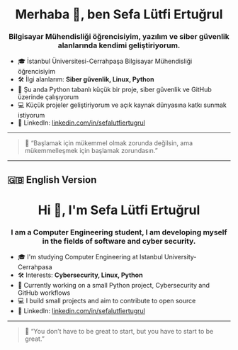 <h1 align="center">Merhaba 👋, ben Sefa Lütfi Ertuğrul</h1>
<h3 align="center">Bilgisayar Mühendisliği öğrencisiyim, yazılım ve siber güvenlik alanlarında kendimi geliştiriyorum.</h3>

- 🎓 İstanbul Üniversitesi-Cerrahpaşa Bilgisayar Mühendisliği öğrencisiyim  
- 🛠️ İlgi alanlarım: **Siber güvenlik, Linux, Python**  
- 🌱 Şu anda Python tabanlı küçük bir proje, siber güvenlik ve GitHub üzerinde çalışıyorum  
- 💻 Küçük projeler geliştiriyorum ve açık kaynak dünyasına katkı sunmak istiyorum  
- 📌 LinkedIn: [linkedin.com/in/sefalutfiertugrul](https://linkedin.com/in/sefa-ertuğrul-5374se)

---

<!--
- 📫 Bana ulaşmak için: **sefalutfi@example.com** *(E-postanı buraya ekle)*  
### 🚀 Kullandığım & Öğrendiğim Teknolojiler

![Python](https://img.shields.io/badge/Python-3670A0?style=for-the-badge&logo=python&logoColor=ffdd54)
![C++](https://img.shields.io/badge/C++-00599C?style=for-the-badge&logo=c%2B%2B)
![Linux](https://img.shields.io/badge/Linux-FCC624?style=for-the-badge&logo=linux&logoColor=black)
![Git](https://img.shields.io/badge/Git-F05032?style=for-the-badge&logo=git&logoColor=white)
![GitHub](https://img.shields.io/badge/GitHub-100000?style=for-the-badge&logo=github&logoColor=white)

---

### 📈 GitHub İstatistikleri

<p align="center">
  <img src="https://github-readme-stats.vercel.app/api?username=sefalutfiertugrul&show_icons=true&theme=tokyonight" />
  <img src="https://github-readme-streak-stats.herokuapp.com/?user=sefalutfiertugrul&theme=tokyonight" />
</p>

---
-->
> 🚀 “Başlamak için mükemmel olmak zorunda değilsin, ama mükemmelleşmek için başlamak zorundasın.”
---
## 🇬🇧 English Version

<h1 align="center">Hi 👋, I'm Sefa Lütfi Ertuğrul</h1>
<h3 align="center">I am a Computer Engineering student, I am developing myself in the fields of software and cyber security.</h3>

- 🎓 I'm studying Computer Engineering at Istanbul University-Cerrahpasa
- 🛠️ Interests: **Cybersecurity, Linux, Python**  
- 🌱 Currently working on a small Python project, Cybersecurity and GitHub workflows  
- 💻 I build small projects and aim to contribute to open source  
- 📌 LinkedIn: [linkedin.com/in/sefalutfiertugrul](https://linkedin.com/in/sefa-ertuğrul-5374se)

---

<!--
- 📫 Reach me at: **sefalutfi@example.com** *(Replace with your email)*  
### 🚀 Technologies I Use & Learn

![Python](https://img.shields.io/badge/Python-3670A0?style=for-the-badge&logo=python&logoColor=ffdd54)
![C++](https://img.shields.io/badge/C++-00599C?style=for-the-badge&logo=c%2B%2B)
![Linux](https://img.shields.io/badge/Linux-FCC624?style=for-the-badge&logo=linux&logoColor=black)
![Git](https://img.shields.io/badge/Git-F05032?style=for-the-badge&logo=git&logoColor=white)
![GitHub](https://img.shields.io/badge/GitHub-100000?style=for-the-badge&logo=github&logoColor=white)

---

### 📈 GitHub Stats

<p align="center">
  <img src="https://github-readme-stats.vercel.app/api?username=sefalutfiertugrul&show_icons=true&theme=tokyonight" />
  <img src="https://github-readme-streak-stats.herokuapp.com/?user=sefalutfiertugrul&theme=tokyonight" />
</p>

---
-->
> 🚀 “You don’t have to be great to start, but you have to start to be great.”
